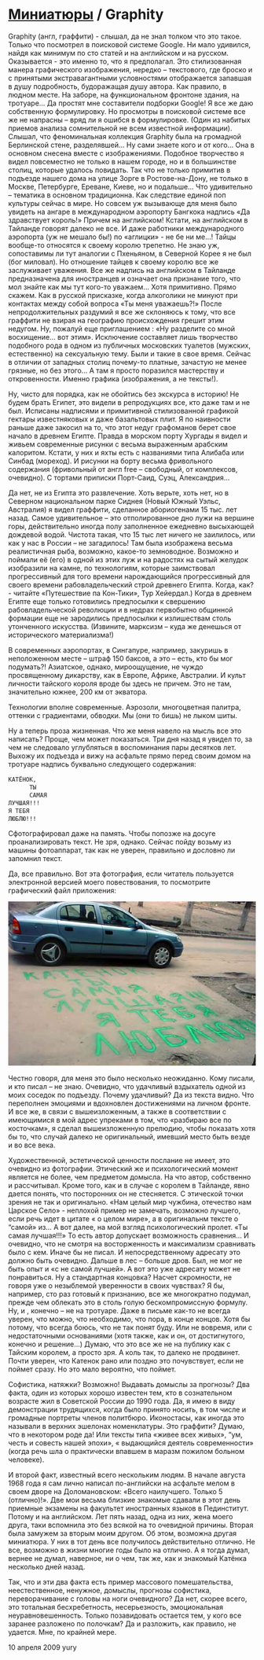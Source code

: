 # [Миниатюры](../README.md) / Graphity

Graphity (англ, граффити) -  слышал, да не знал толком что это такое. Только что посмотрел в поисковой системе Google. Ни мало удивился, найдя как минимум по сто статей и на английском и на русском. Оказывается - это именно то, что я предполагал. Это стилизованная манера графического изображения, нередко – текстового, где броско и с принятыми экстравагантными условностями отображается запавшая в душу подробность,  будоражащая душу автора. Как правило, в людном месте. На заборе, на функциональном фронтоне здания, на тротуаре… Да простят мне составители подборки Google! Я все же даю собственную формулировку. Но просмотры в поисковой системе все же не напрасны – вряд ли я ошибся в формулировке. (Один из набитых приемов анализа сомнительной не всем известной информации). Слышал, что феноминальная коллекция Graphity была на громадной Берлинской стене, разделявшей… Ну сами знаете кого и от кого… Она в основном снесена вместе с изображениями. Подобное творчество я видел повсеместно не только в нашем городе, но и в большинстве столиц, которые удалось повидать. Так что не только примитив в подъезде нашего дома на улице Зорге в Ростове-на-Дону, не только в Москве, Петербурге, Ереване, Киеве, но и подальше… Что удивительно –  тематика в основном традиционна. Как следствие единой поп культуры сейчас в мире. Но совсем уж вызывающе для меня было увидеть на ангаре в международном аэропорту Бангкока надпись «Да здравствует король!» Причем на английском! Кстати, на английском в Тайланде говорят далеко не все. И даже работники международного аэропорта (уж не мешало бы!) по «аглицки» - не бе ни ме…!  Тайцы вообще-то относятся к своему королю трепетно. Не знаю уж, сопоставимы ли тут аналогии с Пхеньяном, в Северной Корее я не был (бог миловал). Но отношение тайцев к своему королю все же заслуживает уважения. Все же надпись на английском в Тайланде  предназначена для иностранцев и означает она признание того, что мол знайте как мы тут кого-то уважаем… Хотя примитивно. Прямо скажем. Как в русской присказке, когда алкоголики не минуют при контактах между собой вопроса «Ты меня уважаешь?!» После непродолжительных раздумий я все же склоняюсь к тому, что все граффити не взирая на географию происхождения грешит этим недугом.  Ну, пожалуй еще приглашением : «Ну разделите со мной восхищение… вот этим». Исключение составляет лишь творчество подобного рода в одном из публичных московских туалетов (мужских, естественно) на сексуальную тему. Были и такие в свое время. Сейчас в отличии от западных столиц почему-то платные, зачастую не менее грязные, но без этого… А там я просто поразился мастерству и откровенности. Именно графика (изображения, а не тексты!).

Ну, чисто для порядка, как не обойтись без экскурса в историю! Не будем брать Египет, это видели в репродукциях все, кто даже там и не был. Исписаны надписями и  примитивной стилизованной графикой гектары известняковых и даже базальтовых плит. Я по наивности раньше даже закосил на то, что этот недуг графоманов берет свое начало в древнем Египте.  Правда в морском порту Хургады я видел и живьем современные рисунки с весьма выраженным  арабским калоритом. Кстати, у них и яхты есть с названиями типа Алибаба или Синбад (мореход). И рисунки на борту весьма фривольного содержания (фривольный от англ free – свободный, от комплексов, очевидно). С тортами приписки Порт-Саид, Суэц, Александрия…

Да нет, не из Египта это развлечение. Хоть верьте, хоть нет, но в Северном национальном парке Сиднея (Новый Южный Уэльс, Австралия) я видел граффити, сделанное абориогенами 15 тыс. лет назад. Самое удивительное – это отполированное дно лужи на вершине горы, действительно иногда полу заполненное ежедневно высыхающей дождевой водой. Чистота такая, что 15 тыс лет ничего не заилилось, или как у нас в России – не загадилось! Там была изображена весьма реалистичная рыба, возможно, какое-то земноводное. Возможно и поймали её (его) в одной из этих луж и на радостях на сытый желудок изобразили на камне, по технологиям, которые заимствовал прогрессивный для того времени нарождающийся прогрессивный для своего времени рабовладельческий строй древнего Египта. Когда, как? - читайте «Путешествие па Кон-Тики», Тур Хейердал.) Когда в древнем Египте еще только готовились предпосылки к свершению рабовладельческой революции и в недрах первобытно общинной формации еще не зародились предпосылки к излишествам столь утонченного искусства. (Извините, марксизм – куда же денешься от исторического материализма!) 

В современных аэропортах, в Сингапуре, например, закуришь в неположенном месте – штраф 150 баксов, а это – есть, кто бы мог подумать?! Азиатское, однако, мироощущение, не чуждо просвященному дикарству, как в Европе, Африке, Австралии. И культ личности тайского короля вроде бы здесь не причем. Это не там, значительно южнее, 200 км от экватора.  

Технологии вполне современные. Аэрозоли, многоцветная палитра, оттенки с градиентами, обводки. Мы (они то бишь) не лыком шиты. 

Ну а теперь проза жизненная. Что же меня навело на мысль все это написать? Проще, чем может показаться. Три дня назад я увидел то, за чем не следовало углубляться в воспоминания пары десятков лет. Выхожу их подъезда и вижу на асфальте прямо перед своим домом на тротуаре надпись буквально следующего содержания:

```
КАТЁНОК,
      ТЫ
      САМАЯ
ЛУЧШАЯ!!!
Я ТЕБЯ
ЛЮБЛЮ!!!
```

Сфотографировал даже на память. Чтобы попозже на досуге проанализировать текст. Не зря, однако. Сейчас пойду возьму из машины фотоаппарат, так как не уверен, правильно и дословно ли запомнил текст. 

Да, все правильно. Вот эта фотография, если читатель пользуется электронной версией моего повествования, то посмотрите графический файл приложения:

 ![](./images/Caty_mini.jpg)

Честно говоря, для меня это было несколько неожиданно. Кому писали, и кто писал – не знаю. Очевидно, что удачливый вздыхатель одной из моих соседок по подъезду. Почему удачливый? Да из текста видно. Что переполнен эмоциями и вдохновлен достижениями на личном фронте. И все же, в связи с вышеизложенным, а также в соответствии с имеющимися в мой адрес упреками в том, что «разбираю все по косточкам», я сделал вышеизложенную прелюдию, чтобы показать хотя бы то, что случай далеко не оригинальный, имевший место быть везде и во все века. 

Художественной, эстетической ценности послание не имеет, это очевидно из фотографии. Этический же и психологический момент является не более, чем предметом домысла. На что автор, собственно и рассчитывал. Кроме того, как и в случае с королем в Тайланде, явно дается понять, что посторонних он не стесняется. С этической точки зрения не так и оригинально. «Нам целый мир чужбина, отечество нам Царское Село» - неплохой пример не замечать, возможно лучшего, если речь идет в цитате « о целом мире», а в оригинальнм тексте о “самой» из… А вот далее, на мой взгляд психологический пролет. «Ты самая лучшая!!!» То есть автор допускает возможность сравнения… И очевидно, что не смотря на восторженность и максимализм сравнивать было с кем. Иначе бы не писал. И непосредственному адресату это должно быть очевидно. Дальше в лес – больше дров. Был, не мог не быть опыт и  «с не самой лучшей». А вот это уже адресату может не понравиться. Ну а стандартная концовка? Насчет скромности, не говоря уже о незыблемой уверенности в своих чувствах? Я бы, например, сто раз готовый к признанию, все же многократно подумал, прежде чем облекать это в столь голую бескомпромиссную формулу. Ну, и , конечно – не на тротуаре. Даже в письме как-то не всегда уверен, что можно, что необходимо, что пора, в конце концов.  Хотя бы потому, что всегда боюсь, что не так понят буду. Или не вовремя, или с недостаточными основаниями (хотя также, как и он, от достигнутого, конечно и решение…)  Думаю, что это все же не на публику как с Тайским королем, а просто  зря. А коль так, то далеко не продвинет. Почти уверен, что Катенок рано или поздно это почувствует, если не поймет сразу. Но это мало вероятно, что поймет. 

Софистика, натяжки? Возможно! Выдавать домыслы за прогнозы? Два факта, один из которых хорошо известен тем, кто в сознательном возрасте жил в Советской России до 1990 года. Да, я имею в виду демонстрации трудящихся, когда было принято носить, в том числе и громадные портреты членов политбюро. Иконостасы, как иногда это называли в верхних эшелонах номенклатуры.  Это граффити? Думаю, что в некотором роде да! Или тексты типа «живее всех живых», “ум, честь и совесть нашей эпохи»,  « выдающийся деятель современности» (когда речь шла о практически впавшем в маразм пожилом больном человеке). 

И второй факт, известный всего нескольким людям. В начале августа 1968 года я сам лично написал по-английски на асфальте мелом в своем дворе на Доломановском: «Всего наилучшего. Только 5 (отлично)!». Две мои весьма близкие знакомые сдавали в этот день приемные экзамены на факультет иностранных языков в Пединститут. Потому и на английском. Лет пять назад, одна из них, жена моего друга, таки вспомнила это без всякой на то очевидной причины. Вторая была замужем за вторым моим другом.  Об этом, возможна другая миниатюра. У них в тот день все получилось действительно отлично. Не все, возможно в жизни многие годы было на отлично. А я тогда думал, вернее не думал, наверное, ни о чем, так же, как и  знакомый Катёнка несколько дней назад.

Так, что и эти два факта есть пример массового помешательства, неестественное, ненужное, домыслы, прогнозы софистика, переворачивание с головы на ноги очевидного? Да нет, скорее всего, это тотальная бесхребетность, несерьезность, эмоциональная неуравновешенность.  Только позавидовать остается тем, у кого все заранее разложено по полочкам?  Да и разложить, как правило,  не удается.  Мне, по крайней мере.  


10 апреля 2009 
yury
